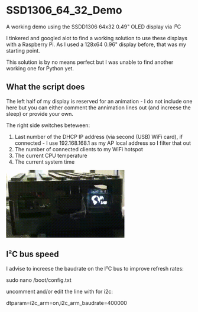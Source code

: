 # SSD1306_64_32_Demo

A working demo using the SSDD1306 64x32 0.49" OLED display via I²C

I tinkered and googled alot to find a working solution to use these displays with a Raspberry Pi. As I used a 128x64 0.96" display before, that was my starting point.

This solution is by no means perfect but I was unable to find another working one for Python yet.

## What the script does

The left half of my display is reserved for an animation - I do not include one here but you can either comment the annimation lines out (and increese the sleep) or provide your own.

The right side switches beteween:

1. Last number of the DHCP IP address (via second (USB) WiFi card), if connected - I use 192.168.168.1 as my AP local address so I filter that out
2. The number of connected clients to my WiFi hotspot
3. The current CPU temperature
4. The current system time

![demo](demo.gif)

## I²C bus speed

I advise to increese the baudrate on the I²C bus to improve refresh rates:

sudo nano /boot/config.txt

uncomment and/or edit the line with for i2c:

dtparam=i2c_arm=on,i2c_arm_baudrate=400000
